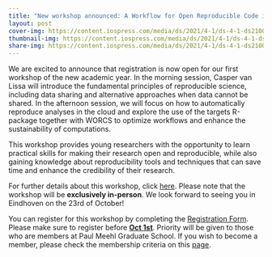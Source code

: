 ```yaml
---
title: "New workshop announced: A Workflow for Open Reproducible Code in Science (WORCS)"
layout: post
cover-img: https://content.iospress.com/media/ds/2021/4-1/ds-4-1-ds210031/ds-4-ds210031-g001.jpg
thumbnail-img: https://content.iospress.com/media/ds/2021/4-1/ds-4-1-ds210031/ds-4-ds210031-g001.jpg
share-img: https://content.iospress.com/media/ds/2021/4-1/ds-4-1-ds210031/ds-4-ds210031-g001.jpg
---
```


We are excited to announce that registration is now open for our first workshop of the new academic year. In the morning session, Casper van Lissa will introduce the fundamental principles of reproducible science, including data sharing and alternative approaches when data cannot be shared. In the afternoon session, we will focus on how to automatically reproduce analyses in the cloud and explore the use of the targets R-package together with WORCS to optimize workflows and enhance the sustainability of computations.

This workshop provides young researchers with the opportunity to learn practical skills for making their research open and reproducible, while also gaining knowledge about reproducibility tools and techniques that can save time and enhance the credibility of their research.

For further details about this workshop, click [here](https://paulmeehlschool.github.io/workshops/second%20year/workflow/). Please note that the workshop will be **exclusively in-person**. We look forward to seeing you in Eindhoven on the 23rd of October!

You can register for this workshop by completing the [Registration Form](https://forms.office.com/Pages/ResponsePage.aspx?id=R_J9zM5gD0qddXBM9g78ZP_Kihp-VglPgWom9gajHXdUN1VXUFFDVEtSWVJVNUlOUkw0QUo4WkI1WS4u). Please make sure to register before <ins>**Oct 1st**</ins>. Priority will be given to those who are members at Paul Meehl Graduate School. If you wish to become a member, please check the membership criteria on this [page](membership.md).
